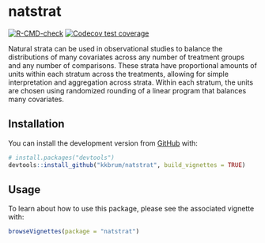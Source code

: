 
<!-- README.md is generated from README.Rmd. Please edit that file -->

# natstrat

<!-- badges: start -->

[![R-CMD-check](https://github.com/kkbrum/natstrat/workflows/R-CMD-check/badge.svg)](https://github.com/kkbrum/natstrat/actions)
[![Codecov test
coverage](https://codecov.io/gh/kkbrum/natstrat/branch/master/graph/badge.svg)](https://app.codecov.io/gh/kkbrum/natstrat?branch=master)
<!-- badges: end -->

Natural strata can be used in observational studies to balance the
distributions of many covariates across any number of treatment groups
and any number of comparisons. These strata have proportional amounts of
units within each stratum across the treatments, allowing for simple
interpretation and aggregation across strata. Within each stratum, the
units are chosen using randomized rounding of a linear program that
balances many covariates.

## Installation

You can install the development version from
[GitHub](https://github.com/) with:

``` r
# install.packages("devtools")
devtools::install_github("kkbrum/natstrat", build_vignettes = TRUE)
```

## Usage

To learn about how to use this package, please see the associated
vignette with:

``` r
browseVignettes(package = "natstrat")
```
